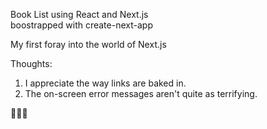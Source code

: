 Book List using React and Next.js  
boostrapped with create-next-app  

My first foray into the world of Next.js  

Thoughts:
1. I appreciate the way links are baked in.
2. The on-screen error messages aren't quite as terrifying. 

🦄💖😊